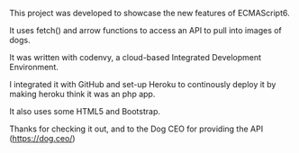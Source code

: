 This project was developed to showcase the new features of ECMAScript6.  

It uses fetch() and arrow functions to access an API to pull into images of dogs. 

It was written with codenvy, a cloud-based Integrated Development Environment.  

I integrated it with GitHub and set-up Heroku to continously deploy it by making heroku think it was an php app.

It also uses some HTML5 and Bootstrap. 

Thanks for checking it out, and to the Dog CEO for providing the API (https://dog.ceo/)

 

  
